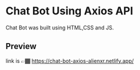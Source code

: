 # Chat Bot Using Axios API

Chat Bot was built using HTML,CSS and JS.

## Preview

link is 👉🏾 https://chat-bot-axios-alienxr.netlify.app/

